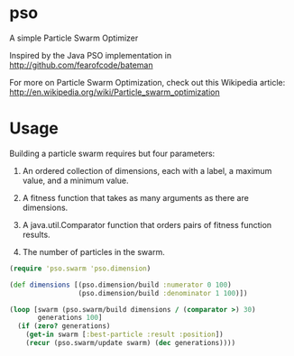 pso
===

A simple Particle Swarm Optimizer

Inspired by the Java PSO implementation in http://github.com/fearofcode/bateman

For more on Particle Swarm Optimization, check out this Wikipedia article: http://en.wikipedia.org/wiki/Particle_swarm_optimization


Usage
===

Building a particle swarm requires but four parameters:

1) An ordered collection of dimensions, each with a label, a maximum value, and a minimum value.

2) A fitness function that takes as many arguments as there are dimensions.

3) A java.util.Comparator function that orders pairs of fitness function results.

4) The number of particles in the swarm.


```clojure
(require 'pso.swarm 'pso.dimension)

(def dimensions [(pso.dimension/build :numerator 0 100)
                 (pso.dimension/build :denominator 1 100)])

(loop [swarm (pso.swarm/build dimensions / (comparator >) 30)
       generations 100]
  (if (zero? generations)
    (get-in swarm [:best-particle :result :position])
    (recur (pso.swarm/update swarm) (dec generations))))
```
